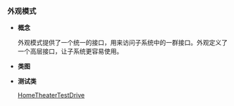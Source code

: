 ### 外观模式

- **概念**
  
  外观模式提供了一个统一的接口，用来访问子系统中的一群接口。外观定义了一个高层接口，让子系统更容易使用。
 
- **类图**
  

- **测试类**

  [HomeTheaterTestDrive](https://github.com/wzqwsrf/design-patterns/blob/master/src/facade/HomeTheaterTestDrive.java)